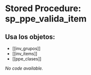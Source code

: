# Stored Procedure: sp_ppe_valida_item

## Usa los objetos:
- [[inv_grupos]]
- [[inv_items]]
- [[ppe_clases]]

*No code available.*

